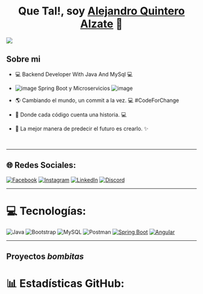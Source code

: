 [java-badge-lg]: https://img.shields.io/badge/Java-007396?logo=java&logoColor=fff&style=for-the-badge

<div align="center">
<h1 align="center">Que Tal!, soy <a href="https://www.instagram.com/soyalejoquinteroa/">Alejandro Quintero Alzate</a> 👋</h1>
</div>
<img src="https://turbologo.com/designs/41491042"> 

<h/>

## Sobre mi

- 💻 Backend Developer With Java And MySql 💻 
- ![image](https://github.com/user-attachments/assets/7d21cc64-761e-4a7d-9be5-5bb5eac6e371)
 Spring Boot y Microservicios ![image](https://github.com/user-attachments/assets/4500f7f7-8328-4e83-b31f-782ed8a96f0b)

- 🌎 Cambiando el mundo, un commit a la vez. 💻 #CodeForChange
- 📝 Donde cada código cuenta una historia. 💻
- 💪 La mejor manera de predecir el futuro es crearlo. ✨

<br>

<hr/>

## 🌐 Redes Sociales:
[![Facebook](https://img.shields.io/badge/Facebook-%231877F2.svg?logo=Facebook&logoColor=white)](https://www.facebook.com/alejo.quinteroalzate) [![Instagram](https://img.shields.io/badge/Instagram-%23E4405F.svg?logo=Instagram&logoColor=white)](https://www.instagram.com/soyalejoquinteroa/) [![LinkedIn](https://img.shields.io/badge/LinkedIn-%230077B5.svg?logo=linkedin&logoColor=white)](https://www.linkedin.com/in/alejandro-quintero-3079451a6/) [![Discord](https://img.shields.io/badge/Discord-%237289DA.svg?logo=discord&logoColor=white)](https://discord.com/channels/@me)

<hr/>

# 💻 Tecnologías:
 ![Java](https://img.shields.io/badge/java-%23ED8B00.svg?style=for-the-badge&logo=java&logoColor=white)  ![Bootstrap](https://img.shields.io/badge/bootstrap-%23563D7C.svg?style=for-the-badge&logo=bootstrap&logoColor=white) ![MySQL](https://img.shields.io/badge/mysql-%2300f.svg?style=for-the-badge&logo=mysql&logoColor=white)  ![Postman](https://img.shields.io/badge/Postman-FF6C37?style=for-the-badge&logo=postman&logoColor=white) [![Spring Boot](https://img.shields.io/badge/Spring_Boot-2.5.0-green.svg)](https://spring.io/projects/spring-boot) [![Angular](https://img.shields.io/badge/Angular-12-red.svg)](https://angular.io/)

<hr/>



## Proyectos *bombitas*


# 📊 Estadísticas GitHub:

